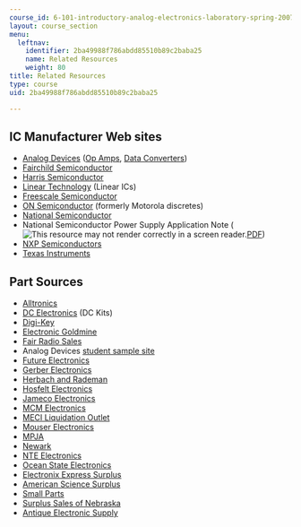 ```yaml
---
course_id: 6-101-introductory-analog-electronics-laboratory-spring-2007
layout: course_section
menu:
  leftnav:
    identifier: 2ba49988f786abdd85510b89c2baba25
    name: Related Resources
    weight: 80
title: Related Resources
type: course
uid: 2ba49988f786abdd85510b89c2baba25

---
```


IC Manufacturer Web sites
-------------------------

*   [Analog Devices](http://www.analog.com/en/index.html) ([Op Amps](http://www.analog.com/en/products/amplifiers/adc-drivers/single-ended-amplifiers-op-amp.html), [Data Converters](http://www.analog.com/en/data-converters/products/index.html))
*   [Fairchild Semiconductor](http://www.fairchildsemi.com/)
*   [Harris Semiconductor](http://www.harris.com/)
*   [Linear Technology](http://www.linear.com/) (Linear ICs)
*   [Freescale Semiconductor](http://www.freescale.com/)
*   [ON Semiconductor](http://www.onsemi.com/) (formerly Motorola discretes)
*   [National Semiconductor](http://www.national.com/)
*   National Semiconductor Power Supply Application Note (![This resource may not render correctly in a screen reader.](/images/inacessible.gif)[PDF](http://datasheet.octopart.com/LM555CN-National-Semiconductor-datasheet-5348896.pdf))
*   [NXP Semiconductors](http://www.nxp.com/)
*   [Texas Instruments](https://www.ti.com/)

Part Sources
------------

*   [Alltronics](http://www.alltronics.com/)
*   [DC Electronics](http://www.dcelectronics.com/) (DC Kits)
*   [Digi-Key](http://www.digikey.com/)
*   [Electronic Goldmine](http://www.goldmine-elec.com/)
*   [Fair Radio Sales](https://fairradio.com/)
*   Analog Devices [student sample site](https://form.analog.com/Form_Pages/corporate/parts.aspx)
*   [Future Electronics](http://www.futureelectronics.com/en/Pages/index.aspx)
*   [Gerber Electronics](http://www.gerberelec.com/)
*   [Herbach and Rademan](http://www.herbach.com/)
*   [Hosfelt Electronics](http://www.hosfelt.com/en-us/toc.html)
*   [Jameco Electronics](http://www.jameco.com/webapp/wcs/stores/servlet/StoreCatalogDisplay?langId=-1&krypto=6pWdQhy2AZPZ2sD8W5xEl6aJV6WqDHEGqOKNa%2FdOSS8VkO8HobaPcYvWFMPw5Vp7qy%2FnFHn40gLe%0D%0ApCUoyqn9Qw3Pd%2Fn5t2VDi7RTzDlqhwY%3D)
*   [MCM Electronics](http://www.mcmelectronics.com/)
*   [MECI Liquidation Outlet](http://www.meci.com/)
*   [Mouser Electronics](http://in.mouser.com/)
*   [MPJA](http://www.mpja.com/)
*   [Newark](http://www.newark.com/)
*   [NTE Electronics](http://www.nteinc.com/)
*   [Ocean State Electronics](http://www.oselectronics.com/)
*   [Electronix Express Surplus](http://www.rsrelectronics.com/srp-indx.htm)
*   [American Science Surplus](http://www.sciplus.com/)
*   [Small Parts](http://www.smallparts.com/)
*   [Surplus Sales of Nebraska](http://www.surplussales.com/)
*   [Antique Electronic Supply](http://www.tubesandmore.com/)